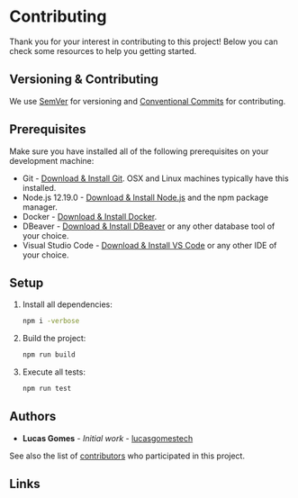 # Contributing

Thank you for your interest in contributing to this project!
Below you can check some resources to help you getting started.

## Versioning & Contributing

We use [SemVer][1] for versioning and [Conventional Commits][2] for contributing.

## Prerequisites

Make sure you have installed all of the following prerequisites on your
development machine:

* Git - [Download & Install Git][3]. OSX and Linux machines typically have this installed.
* Node.js 12.19.0 - [Download & Install Node.js][4] and the npm package manager.
* Docker - [Download & Install Docker][5].
* DBeaver - [Download & Install DBeaver][6] or any other database tool of your choice.
* Visual Studio Code - [Download & Install VS Code][7] or any other IDE of your choice.

## Setup

1. Install all dependencies:

    ```bash
    npm i -verbose
    ```

2. Build the project:

    ```bash
    npm run build
    ```

3. Execute all tests:

    ```bash
    npm run test
    ```

## Authors

* **Lucas Gomes** - *Initial work* - [lucasgomestech][8]

See also the list of [contributors][9] who participated in this project.

## Links

[1]: http://semver.org/
[2]: https://www.conventionalcommits.org/en/v1.0.0-beta.2/
[3]: https://git-scm.com/downloads
[4]: https://nodejs.org/dist/v12.19.0/
[5]: https://hub.docker.com/?overlay=onboarding
[6]: https://dbeaver.io/download/
[7]: https://hub.docker.com/?overlay=onboarding
[8]: https://github.com/lucasgomestech
[9]: https://github.com/lucasgomestech/study-track-core/graphs/contributors
